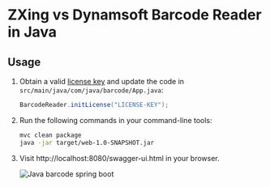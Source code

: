 # ZXing vs Dynamsoft Barcode Reader in Java

## Usage
1. Obtain a valid [license key](https://www.dynamsoft.com/customer/license/trialLicense) and update the code in `src/main/java/com/java/barcode/App.java`:

    ```java
    BarcodeReader.initLicense("LICENSE-KEY");
    ```

2. Run the following commands in your command-line tools:

    ```bash
    mvc clean package
    java -jar target/web-1.0-SNAPSHOT.jar
    ```
    
3. Visit http://localhost:8080/swagger-ui.html in your browser.
    
    ![Java barcode spring boot](http://www.codepool.biz/wp-content/uploads/2020/03/java-barcode-spring-boot.png)

